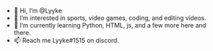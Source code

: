 - 👋 Hi, I’m @Lyyke
- 👀 I’m interested in sports, video games, coding, and editing videos.
- 🌱 I’m currently learning Python, HTML, js, and a few more here and there.
- 📫 Reach me Lyyke#1515 on discord.

